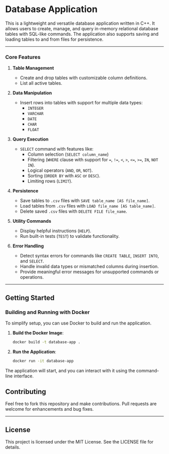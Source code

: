 # **Database Application**

This is a lightweight and versatile database application written in C++. It allows users to create, manage, and query in-memory relational database tables with SQL-like commands. The application also supports saving and loading tables to and from files for persistence.

---
### Core Features
1. **Table Management**
   - Create and drop tables with customizable column definitions.
   - List all active tables.

2. **Data Manipulation**
   - Insert rows into tables with support for multiple data types:
     - `INTEGER`
     - `VARCHAR`
     - `DATE`
     - `CHAR`
     - `FLOAT`

3. **Query Execution**
   - `SELECT` command with features like:
     - Column selection (`SELECT column_name`)
     - Filtering (`WHERE` clause with support for `=`, `!=`, `<`, `>`, `<=`, `>=`, `IN`, `NOT IN`).
     - Logical operators (`AND`, `OR`, `NOT`).
     - Sorting (`ORDER BY` with `ASC` or `DESC`).
     - Limiting rows (`LIMIT`).

4. **Persistence**
   - Save tables to `.csv` files with `SAVE table_name [AS file_name]`.
   - Load tables from `.csv` files with `LOAD file_name [AS table_name]`.
   - Delete saved `.csv` files with `DELETE FILE file_name`.

5. **Utility Commands**
   - Display helpful instructions (`HELP`).
   - Run built-in tests (`TEST`) to validate functionality.

6. **Error Handling**
   - Detect syntax errors for commands like `CREATE TABLE`, `INSERT INTO`, and `SELECT`.
   - Handle invalid data types or mismatched columns during insertion.
   - Provide meaningful error messages for unsupported commands or operations.
---

## **Getting Started**

### **Building and Running with Docker**

To simplify setup, you can use Docker to build and run the application.

1. **Build the Docker Image**:
   ```bash
   docker build -t database-app .
   ```

2. **Run the Application**:
   ```bash
   docker run -it database-app
   ```

The application will start, and you can interact with it using the command-line interface.

## **Contributing**

Feel free to fork this repository and make contributions. Pull requests are welcome for enhancements and bug fixes.

---

## **License**

This project is licensed under the MIT License. See the LICENSE file for details.